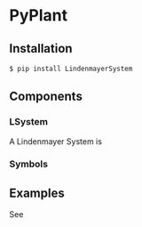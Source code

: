 # PyPlant
## Installation

```bash
$ pip install LindenmayerSystem
```

## Components
### LSystem
A Lindenmayer System is 
### Symbols

## Examples
See 


